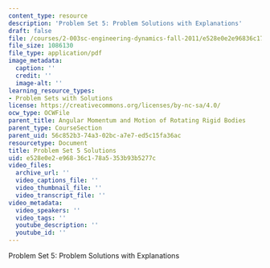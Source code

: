 ```yaml
---
content_type: resource
description: 'Problem Set 5: Problem Solutions with Explanations'
draft: false
file: /courses/2-003sc-engineering-dynamics-fall-2011/e528e0e2e96836c178a5353b93b5277c_MIT2_003SCF11_pset5Sol.pdf
file_size: 1086130
file_type: application/pdf
image_metadata:
  caption: ''
  credit: ''
  image-alt: ''
learning_resource_types:
- Problem Sets with Solutions
license: https://creativecommons.org/licenses/by-nc-sa/4.0/
ocw_type: OCWFile
parent_title: Angular Momentum and Motion of Rotating Rigid Bodies
parent_type: CourseSection
parent_uid: 56c852b3-74a3-02bc-a7e7-ed5c15fa36ac
resourcetype: Document
title: Problem Set 5 Solutions
uid: e528e0e2-e968-36c1-78a5-353b93b5277c
video_files:
  archive_url: ''
  video_captions_file: ''
  video_thumbnail_file: ''
  video_transcript_file: ''
video_metadata:
  video_speakers: ''
  video_tags: ''
  youtube_description: ''
  youtube_id: ''
---
```

Problem Set 5: Problem Solutions with Explanations